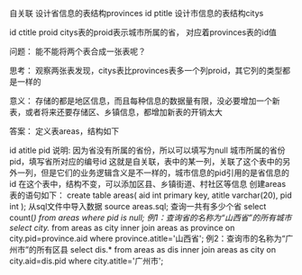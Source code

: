 自关联
设计省信息的表结构provinces
id
ptitle
设计市信息的表结构citys

id
ctitle
proid
citys表的proid表示城市所属的省， 对应着provinces表的id值

问题：
能不能将两个表合成一张表呢？

思考：
观察两张表发现，citys表比provinces表多一个列proid，其它列的类型都是一样的

意义：
存储的都是地区信息，而且每种信息的数据量有限，没必要增加一个新表，或者将来还要存储区、乡镇信息，都增加新表的开销太大

答案：
定义表areas，结构如下

id
atitle
pid
说明:
因为省没有所属的省份，所以可以填写为null
城市所属的省份pid，填写省所对应的编号id
这就是自关联，表中的某一列，关联了这个表中的另外一列，但是它们的业务逻辑含义是不一样的，城市信息的pid引用的是省信息的id
在这个表中，结构不变，可以添加区县、乡镇街道、村社区等信息
创建areas表的语句如下：
create table areas(
    aid int primary key,
    atitle varchar(20),
    pid int
);
从sql文件中导入数据
source areas.sql;
查询一共有多少个省
select count(*) from areas where pid is null;
例1：查询省的名称为“山西省”的所有城市
select city.* from areas as city
inner join areas as province on city.pid=province.aid
where province.atitle='山西省';
例2：查询市的名称为“广州市”的所有区县
select dis.* from areas as dis
inner join areas as city on city.aid=dis.pid
where city.atitle='广州市';